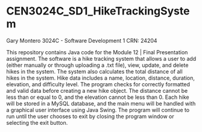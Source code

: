 # CEN3024C_SD1_HikeTrackingSystem

Gary Montero 3024C - Software Development 1 CRN: 24204

This repository contains Java code for the Module 12 | Final Presentation assignment. The software is a hike tracking system that allows a user to add (either manually or through uploading a .txt file), view, update, and delete hikes in the system. The system also calculates the total distance of all hikes in the system. Hike data includes a name, location, distance, duration, elevation, and difficulty level. The program checks for correctly formatted and valid data before creating a new hike object. The distance cannot be less than or equal to 0, and the elevation cannot be less than 0. Each hike will be stored in a MySQL database, and the main menu will be handled with a graphical user interface using Java Swing. The program will continue to run until the user chooses to exit by closing the program window or selecting the exit button.
